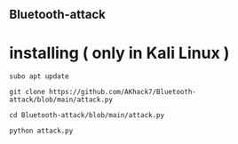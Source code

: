 ## Bluetooth-attack
# installing ( only in Kali Linux )

```
subo apt update
```
```
git clone https://github.com/AKhack7/Bluetooth-attack/blob/main/attack.py
```
```
cd Bluetooth-attack/blob/main/attack.py
```
```
python attack.py
```
